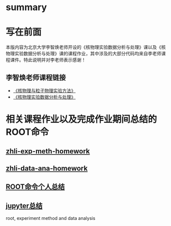 # summary

# 写在前面
本版内容为北京大学李智焕老师开设的《核物理实验数据分析与处理》课以及《核物理实验数据分析与处理》课的课程作业，其中涉及的大部分代码均来自李老师课程课件。特此说明并对李老师表示感谢！
## 李智焕老师课程链接
- [《核物理与粒子物理实验方法》](https://zhihuanli.github.io/Experimental-Method-in-Nuclear-Physics/)
- [《核物理实验数据分析与处理》](https://zhihuanli.github.io/Experimental-Data-Analysis-Course/)

# 相关课程作业以及完成作业期间总结的ROOT命令

## [zhli-exp-meth-homework](https://dragon-xi.github.io/zhli-exp-meth-homework)

## [zhli-data-ana-homework](https://dragon-xi.github.io/zhli-data-ana-homework)

## [ROOT命令个人总结](https://dragon-xi.github.io/summary/ROOT/roottips_xi.html)

## [jupyter总结](https://dragon-xi.github.io/summary/jupyter/readme_jupyter.html)

root, experiment method and data analysis
